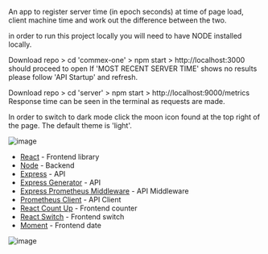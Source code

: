<!-- Single page app using React, Express, Express Generator & Node -->

An app to register server time (in epoch seconds) at time of page load, client machine time and work out the difference between the two.

<!-- Pre-startup -->

in order to run this project locally you will need to have NODE installed locally.

<!-- Frontend Startup -->

Download repo > cd 'commex-one' > npm start > http://localhost:3000 should proceed to open
If 'MOST RECENT SERVER TIME' shows no results please follow 'API Startup' and refresh.

<!-- API Startup -->

Download repo > cd 'server' > npm start > http://localhost:9000/metrics
Response time can be seen in the terminal as requests are made.

<!-- Dark Mode -->

In order to switch to dark mode click the moon icon found at the top right of the page.
The default theme is 'light'.

![image](https://user-images.githubusercontent.com/92154991/216858774-68d6fcbf-6fcb-4cdf-acb1-d8328ff451f2.png)

<!-- Built With -->

- [React](https://reactjs.org/) - Frontend library
- [Node](https://nodejs.org/en/) - Backend
- [Express](https://expressjs.com/) - API
- [Express Generator](https://expressjs.com/en/starter/generator.html) - API
- [Express Prometheus Middleware](https://www.npmjs.com/package/express-prometheus-middleware) - API Middleware
- [Prometheus Client](https://www.npmjs.com/package/express-prometheus-middleware) - API Client
- [React Count Up](https://www.npmjs.com/package/react-countup) - Frontend counter
- [React Switch](https://www.npmjs.com/package/react-switch) - Frontend switch
- [Moment](https://www.npmjs.com/package/moment) - Frontend date

![image](https://user-images.githubusercontent.com/92154991/216858689-f57b2f63-b7b9-41d2-a17a-757cc429ac5d.png)
